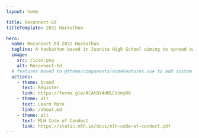 ```yaml
---
layout: home

title: Reconnect-Ed
titleTemplate: 2022 Hackathon

hero:
  name: Reconnect-Ed 2022 Hackathon
  tagline: A hackathon based in Juanita High School aiming to spread awareness of mental health, neuro divergency and their respective resources.
  image:
    src: /icon.png
    alt: Reconnect-Ed
  # features moved to @theme/components/HomeFeatures.vue to add custom buttons
  actions:
    - theme: brand
      text: Register
      link: https://forms.gle/ACAtBY4dULCVzmyD9
    - theme: alt
      text: Learn More
      link: /about.md
    - theme: alt
      text: MLH Code of Conduct
      link: https://static.mlh.io/docs/mlh-code-of-conduct.pdf
---
```

